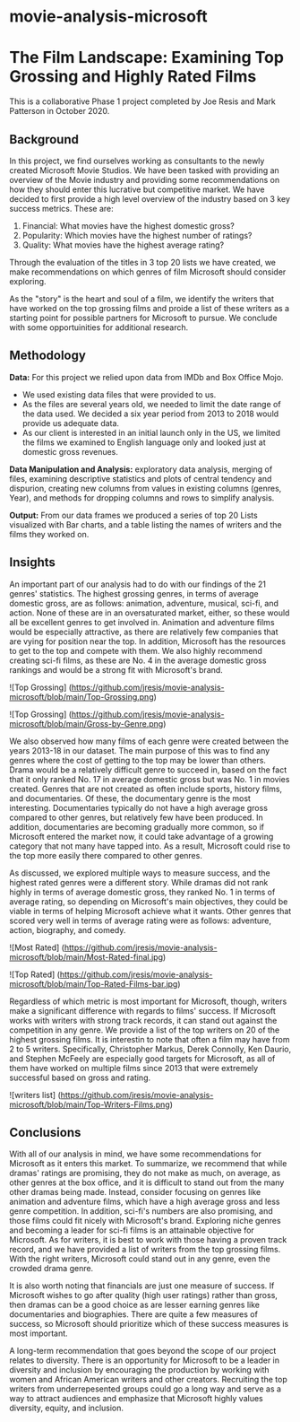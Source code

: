 # movie-analysis-microsoft


# The Film Landscape: Examining Top Grossing and Highly Rated Films
This is a collaborative Phase 1 project completed by Joe Resis and Mark Patterson in October 2020.


## Background
In this project, we find ourselves working as consultants to the newly created Microsoft Movie Studios. We have been tasked with providing an overview of the Movie industry and providing some recommendations on how they should enter this lucrative but competitive market. We have decided to first provide a high level overview of the industry based on 3 key success metrics. These are: 

1. Financial: What movies have the highest domestic gross? 
2. Popularity: Which movies have the highest number of ratings?
3. Quality: What movies have the highest average rating? 

Through the evaluation of the titles in 3 top 20 lists we have created, we make recommendations on which genres of film Microsoft should consider exploring. 

As the "story" is the heart and soul of a film, we identify the writers that have worked on the top grossing films and proide a list of these writers as a starting point for possible partners for Microsoft to pursue. We conclude with some opportuinities for additional research. 


## Methodology
**Data:** For this project we relied upon data from IMDb and Box Office Mojo. 
* We used existing data files that were provided to us. 
* As the files are several years old, we needed to limit the date range of the data used. We decided a six year period from 2013 to 2018 would provide us adequate data. 
* As our client is interested in an initial launch only in the US, we limited the films we examined to English language only and looked just at domestic gross revenues. 

**Data Manipulation and Analysis:** exploratory data analysis, merging of files, examining descriptive statistics and plots of central tendency and dispurion, creating new columns from values in existing columns (genres, Year), and methods for dropping columns and rows to simplify analysis. 

**Output:** From our data frames we produced a series of top 20 Lists visualized with Bar charts, and a table listing the names of writers and the films they worked on.


## Insights
An important part of our analysis had to do with our findings of the 21 genres' statistics. The highest grossing genres, in terms of average domestic gross, are as follows: animation, adventure, musical, sci-fi, and action. None of these are in an oversaturated market, either, so these would all be excellent genres to get involved in. Animation and adventure films would be especially attractive, as there are relatively few companies that are vying for position near the top. In addition, Microsoft has the resources to get to the top and compete with them. We also highly recommend creating sci-fi films, as these are No. 4 in the average domestic gross rankings and would be a strong fit with Microsoft's brand.

![Top Grossing]
(https://github.com/jresis/movie-analysis-microsoft/blob/main/Top-Grossing.png)

![Top Grossing]
(https://github.com/jresis/movie-analysis-microsoft/blob/main/Gross-by-Genre.png)

We also observed how many films of each genre were created between the years 2013-18 in our dataset. The main purpose of this was to find any genres where the cost of getting to the top may be lower than others. Drama would be a relatively difficult genre to succeed in, based on the fact that it only ranked No. 17 in average domestic gross but was No. 1 in movies created. Genres that are not created as often include sports, history films, and documentaries. Of these, the documentary genre is the most interesting. Documentaries typically do not have a high average gross compared to other genres, but relatively few have been produced. In addition, documentaries are becoming gradually more common, so if Microsoft entered the market now, it could take advantage of a growing category that not many have tapped into. As a result, Microsoft could rise to the top more easily there compared to other genres.

As discussed, we explored multiple ways to measure success, and the highest rated genres were a different story. While dramas did not rank highly in terms of average domestic gross, they ranked No. 1 in terms of average rating, so depending on Microsoft's main objectives, they could be viable in terms of helping Microsoft achieve what it wants. Other genres that scored very well in terms of average rating were as follows: adventure, action, biography, and comedy.

![Most Rated]
(https://github.com/jresis/movie-analysis-microsoft/blob/main/Most-Rated-final.jpg)

![Top Rated]
(https://github.com/jresis/movie-analysis-microsoft/blob/main/Top-Rated-Films-bar.jpg)

Regardless of which metric is most important for Microsoft, though, writers make a significant difference with regards to films' success. If Microsoft works with writers with strong track records, it can stand out against the competition in any genre. We provide a list of the top writers on 20 of the highest grossing films. It is interestin to note that often a film may have from 2 to 5 writers. Specifically, Christopher Markus, Derek Connolly, Ken Daurio, and Stephen McFeely are especially good targets for Microsoft, as all of them have worked on multiple films since 2013 that were extremely successful based on gross and rating.

![writers list]
(https://github.com/jresis/movie-analysis-microsoft/blob/main/Top-Writers-Films.png)


## Conclusions
With all of our analysis in mind, we have some recommendations for Microsoft as it enters this market. To summarize, we recommend that while dramas' ratings are promising, they do not make as much, on average, as other genres at the box office, and it is difficult to stand out from the many other dramas being made. Instead, consider focusing on genres like animation and adventure films, which have a high average gross and less genre competition. In addition, sci-fi's numbers are also promising, and those films could fit nicely with Microsoft's brand. Exploring niche genres and becoming a leader for sci-fi films is an attainable objective for Microsoft. As for writers, it is best to work with those having a proven track record, and we have provided a list of writers from the top grossing films. With the right writers, Microsoft could stand out in any genre, even the crowded drama genre.

It is also worth noting that financials are just one measure of success. If Microsoft wishes to go after quality (high user ratings) rather than gross, then dramas can be a good choice as are lesser earning genres like documentaries and biographies. There are quite a few measures of success, so Microsoft should prioritize which of these success measures is most important.

A long-term recommendation that goes beyond the scope of our project relates to diversity. There is an opportunity for Microsoft to be a leader in diversity and inclusion by encouraging the production by working with women and African American writers and other creators. Recruiting the top writers from underrepesented groups could go a long way and serve as a way to attract audiences and emphasize that Microsoft highly values diversity, equity, and inclusion.
